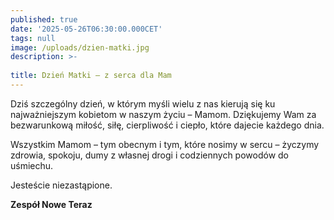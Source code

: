 ```yaml
---
published: true
date: '2025-05-26T06:30:00.000CET'
tags: null
image: /uploads/dzien-matki.jpg
description: >-
  
title: Dzień Matki – z serca dla Mam
---
```


Dziś szczególny dzień, w którym myśli wielu z nas kierują się ku najważniejszym kobietom w naszym życiu – Mamom.
Dziękujemy Wam za bezwarunkową miłość, siłę, cierpliwość i ciepło, które dajecie każdego dnia.

Wszystkim Mamom – tym obecnym i tym, które nosimy w sercu – życzymy zdrowia, spokoju, dumy z własnej drogi i codziennych powodów do uśmiechu.

Jesteście niezastąpione. 

**Zespół Nowe Teraz**

